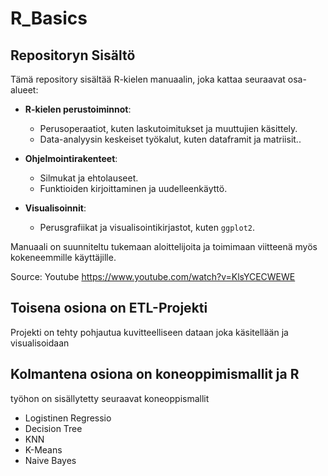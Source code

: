 # R_Basics

## Repositoryn Sisältö

Tämä repository sisältää R-kielen manuaalin, joka kattaa seuraavat osa-alueet:  

- **R-kielen perustoiminnot**: 
  - Perusoperaatiot, kuten laskutoimitukset ja muuttujien käsittely.
  - Data-analyysin keskeiset työkalut, kuten dataframit ja matriisit..
  
- **Ohjelmointirakenteet**:
  - Silmukat ja ehtolauseet.
  - Funktioiden kirjoittaminen ja uudelleenkäyttö.
  
- **Visualisoinnit**:
  - Perusgrafiikat ja visualisointikirjastot, kuten `ggplot2`.

Manuaali on suunniteltu tukemaan aloittelijoita ja toimimaan viitteenä myös kokeneemmille käyttäjille.

Source:
Youtube
https://www.youtube.com/watch?v=KlsYCECWEWE

## Toisena osiona on ETL-Projekti

Projekti on tehty pohjautua kuvitteelliseen dataan joka käsitellään ja visualisoidaan

## Kolmantena osiona on koneoppimismallit ja R

työhon on sisällytetty seuraavat koneoppismallit
 - Logistinen Regressio
 - Decision Tree
 - KNN
 - K-Means 
 - Naive Bayes

